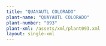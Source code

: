 ```yaml
---
title: "QUAYAUTL COLORADO"
plant-name: "QUAYAUTL COLORADO"
plant-number: "093"
plant-xml: /assets/xml/plant093.xml
layout: single-xml
---
```

